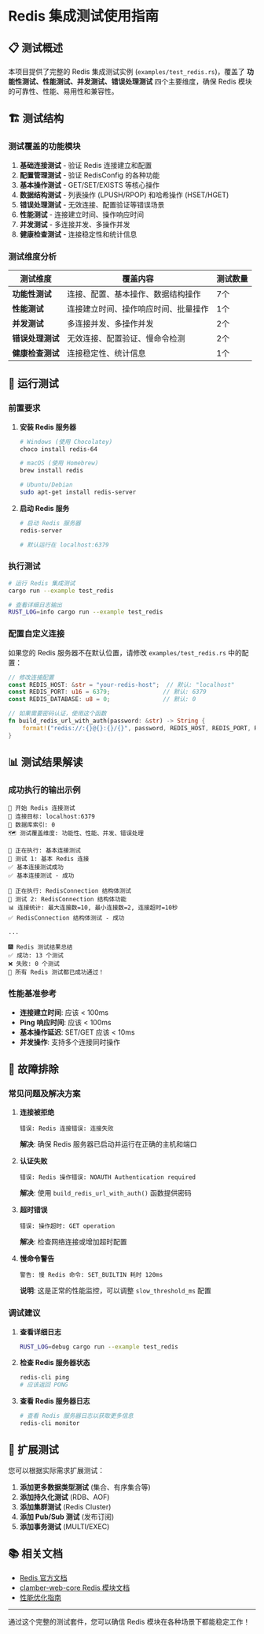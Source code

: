 # Redis 集成测试使用指南

## 📋 测试概述

本项目提供了完整的 Redis 集成测试实例 (`examples/test_redis.rs`)，覆盖了 **功能性测试、性能测试、并发测试、错误处理测试** 四个主要维度，确保 Redis 模块的可靠性、性能、易用性和兼容性。

## 🏗️ 测试结构

### 测试覆盖的功能模块

1. **基础连接测试** - 验证 Redis 连接建立和配置
2. **配置管理测试** - 验证 RedisConfig 的各种功能
3. **基本操作测试** - GET/SET/EXISTS 等核心操作
4. **数据结构测试** - 列表操作 (LPUSH/RPOP) 和哈希操作 (HSET/HGET)
5. **错误处理测试** - 无效连接、配置验证等错误场景
6. **性能测试** - 连接建立时间、操作响应时间
7. **并发测试** - 多连接并发、多操作并发
8. **健康检查测试** - 连接稳定性和统计信息

### 测试维度分析

| 测试维度 | 覆盖内容 | 测试数量 |
|---------|----------|---------|
| **功能性测试** | 连接、配置、基本操作、数据结构操作 | 7个 |
| **性能测试** | 连接建立时间、操作响应时间、批量操作 | 1个 |
| **并发测试** | 多连接并发、多操作并发 | 2个 |
| **错误处理测试** | 无效连接、配置验证、慢命令检测 | 2个 |
| **健康检查测试** | 连接稳定性、统计信息 | 1个 |

## 🚀 运行测试

### 前置要求

1. **安装 Redis 服务器**
   ```bash
   # Windows (使用 Chocolatey)
   choco install redis-64
   
   # macOS (使用 Homebrew)
   brew install redis
   
   # Ubuntu/Debian
   sudo apt-get install redis-server
   ```

2. **启动 Redis 服务**
   ```bash
   # 启动 Redis 服务器
   redis-server
   
   # 默认运行在 localhost:6379
   ```

### 执行测试

```bash
# 运行 Redis 集成测试
cargo run --example test_redis

# 查看详细日志输出
RUST_LOG=info cargo run --example test_redis
```

### 配置自定义连接

如果您的 Redis 服务器不在默认位置，请修改 `examples/test_redis.rs` 中的配置：

```rust
// 修改连接配置
const REDIS_HOST: &str = "your-redis-host";  // 默认: "localhost"
const REDIS_PORT: u16 = 6379;               // 默认: 6379
const REDIS_DATABASE: u8 = 0;               // 默认: 0

// 如果需要密码认证，使用这个函数
fn build_redis_url_with_auth(password: &str) -> String {
    format!("redis://:{}@{}:{}/{}", password, REDIS_HOST, REDIS_PORT, REDIS_DATABASE)
}
```

## 📊 测试结果解读

### 成功执行的输出示例

```
🚀 开始 Redis 连接测试
📡 连接目标: localhost:6379
📄 数据库索引: 0
🗺️ 测试覆盖维度: 功能性、性能、并发、错误处理

🏁 正在执行: 基本连接测试
🧪 测试 1: 基本 Redis 连接
✅ 基本连接测试成功
✅ 基本连接测试 - 成功

🏁 正在执行: RedisConnection 结构体测试
🧪 测试 2: RedisConnection 结构体功能
📊 连接统计: 最大连接数=10, 最小连接数=2, 连接超时=10秒
✅ RedisConnection 结构体测试 - 成功

...

🎆 Redis 测试结果总结
✅ 成功: 13 个测试
❌ 失败: 0 个测试
🎉 所有 Redis 测试都已成功通过！
```

### 性能基准参考

- **连接建立时间**: 应该 < 100ms
- **Ping 响应时间**: 应该 < 100ms  
- **基本操作延迟**: SET/GET 应该 < 10ms
- **并发操作**: 支持多个连接同时操作

## 🔧 故障排除

### 常见问题及解决方案

1. **连接被拒绝**
   ```
   错误: Redis 连接错误: 连接失败
   ```
   **解决**: 确保 Redis 服务器已启动并运行在正确的主机和端口

2. **认证失败**
   ```
   错误: Redis 操作错误: NOAUTH Authentication required
   ```
   **解决**: 使用 `build_redis_url_with_auth()` 函数提供密码

3. **超时错误**
   ```
   错误: 操作超时: GET operation
   ```
   **解决**: 检查网络连接或增加超时配置

4. **慢命令警告**
   ```
   警告: 慢 Redis 命令: SET_BUILTIN 耗时 120ms
   ```
   **说明**: 这是正常的性能监控，可以调整 `slow_threshold_ms` 配置

### 调试建议

1. **查看详细日志**
   ```bash
   RUST_LOG=debug cargo run --example test_redis
   ```

2. **检查 Redis 服务器状态**
   ```bash
   redis-cli ping
   # 应该返回 PONG
   ```

3. **查看 Redis 服务器日志**
   ```bash
   # 查看 Redis 服务器日志以获取更多信息
   redis-cli monitor
   ```

## 🎯 扩展测试

您可以根据实际需求扩展测试：

1. **添加更多数据类型测试** (集合、有序集合等)
2. **添加持久化测试** (RDB、AOF)
3. **添加集群测试** (Redis Cluster)
4. **添加 Pub/Sub 测试** (发布订阅)
5. **添加事务测试** (MULTI/EXEC)

## 📚 相关文档

- [Redis 官方文档](https://redis.io/documentation)
- [clamber-web-core Redis 模块文档](../src/redis/README.md)
- [性能优化指南](../docs/performance-tuning.md)

---

通过这个完整的测试套件，您可以确信 Redis 模块在各种场景下都能稳定工作！